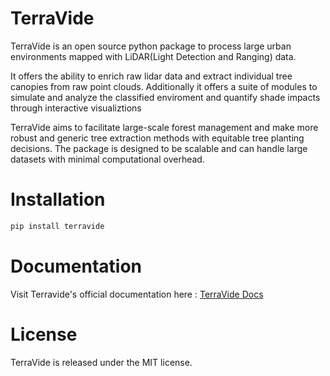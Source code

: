 # TerraVide

TerraVide is an open source python package to process large urban environments mapped with LiDAR(Light Detection and Ranging) data.

It offers the ability to enrich raw lidar data and extract individual tree canopies from raw point clouds. Additionally it offers a suite of modules to simulate and analyze the classified enviroment and quantify shade impacts through interactive visualiztions

TerraVide aims to facilitate large-scale forest management and make more robust and generic tree extraction methods with equitable tree planting decisions. The package is designed to be scalable and can handle large datasets with minimal computational overhead.

# Installation

```python
pip install terravide
```

# Documentation

Visit Terravide's official documentation here : [TerraVide Docs](https://terravide.readthedocs.io/en/latest/)

# License

TerraVide is released under the MIT license.



